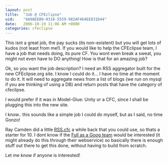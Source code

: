 ```yaml
---
layout: post
title:  "Job @ CFEclipse"
uid:	"8A98EEB9-0318-5559-982AF464EE831D44"
date:   2006-10-19 11:06 AM +0000
categories: cfeclipse
---
```

This isnt a great job, the pay sucks (its non-existent) but you will get lots of kudos (not least from me!). If you would like to help the CFEclipse team, I have a job that needs doing, its pure CF. You wont even break a sweat, you might not even have to DO anything! How is that for an amazing job?

Ok, so you want the job description? I need an RSS aggregator built for the new CFEclipse.org site. I know I could do it... I have no time at the moment to do it. It will need to aggregate news from a list of blogs (we run on mysql if you are thinking of using a DB) and return posts that have the category of cfeclipse.

I would prefer if it was in Model-Glue: Unity or a CFC, since I shall be plugging this into the new site.

I know.. this sounds like a simple job I could do myself, but as I said, no time Gonzo!

Ray Camden did a little <a href="http://ray.camdenfamily.com/index.cfm?mode=entry&entry=C8B6CE92-0411-13B5-781AF39306642922">RSS.cfc</a> a while back that you could use, so thats a starter for 10. I dont know if the <a href="http://www.fullasagoog.com/">Full as a Goog team</a> would be interested (it might already do this through their webservice) so basically there is enough stuff out there to get this done, without having to build from scratch.

Let me know if anyone is interested!